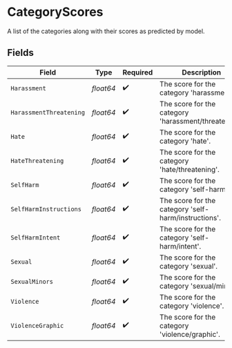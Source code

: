 # CategoryScores

A list of the categories along with their scores as predicted by model.


## Fields

| Field                                                | Type                                                 | Required                                             | Description                                          |
| ---------------------------------------------------- | ---------------------------------------------------- | ---------------------------------------------------- | ---------------------------------------------------- |
| `Harassment`                                         | *float64*                                            | :heavy_check_mark:                                   | The score for the category 'harassment'.             |
| `HarassmentThreatening`                              | *float64*                                            | :heavy_check_mark:                                   | The score for the category 'harassment/threatening'. |
| `Hate`                                               | *float64*                                            | :heavy_check_mark:                                   | The score for the category 'hate'.                   |
| `HateThreatening`                                    | *float64*                                            | :heavy_check_mark:                                   | The score for the category 'hate/threatening'.       |
| `SelfHarm`                                           | *float64*                                            | :heavy_check_mark:                                   | The score for the category 'self-harm'.              |
| `SelfHarmInstructions`                               | *float64*                                            | :heavy_check_mark:                                   | The score for the category 'self-harm/instructions'. |
| `SelfHarmIntent`                                     | *float64*                                            | :heavy_check_mark:                                   | The score for the category 'self-harm/intent'.       |
| `Sexual`                                             | *float64*                                            | :heavy_check_mark:                                   | The score for the category 'sexual'.                 |
| `SexualMinors`                                       | *float64*                                            | :heavy_check_mark:                                   | The score for the category 'sexual/minors'.          |
| `Violence`                                           | *float64*                                            | :heavy_check_mark:                                   | The score for the category 'violence'.               |
| `ViolenceGraphic`                                    | *float64*                                            | :heavy_check_mark:                                   | The score for the category 'violence/graphic'.       |